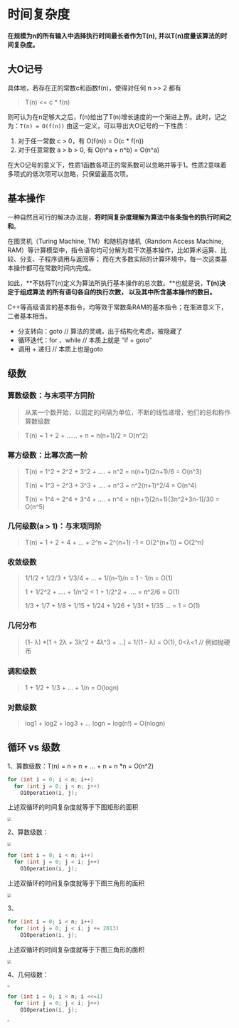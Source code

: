 # 时间复杂度

**在规模为n的所有输入中选择执行时间最长者作为T(n), 并以T(n)度量该算法的时间复杂度。**

## 大O记号
具体地，若存在正的常数c和函数f(n)，使得对任何 n >> 2 都有
> T(n) <= c * f(n)

则可认为在n足够大之后，f(n)给出了T(n)增长速度的一个渐进上界。此时，记之为：`T(n) = O(f(n))`
由这一定义，可以导出大O记号的一下性质：

1. 对于任一常数 c > 0，有 O(f(n)) = O(c * f(n))
2. 对于任意常数 a > b > 0, 有 O(n^a + n^b) = O(n^a)

在大O记号的意义下，性质1函数各项正的常系数可以忽略并等于1。性质2意味着多项式的低次项可以忽略，只保留最高次项。

## 基本操作

一种自然且可行的解决办法是，**将时间复杂度理解为算法中各条指令的执行时间之和**。

在图灵机（Turing Machine, TM）和随机存储机（Random Access Machine, RAM）等计算模型中，指令语句均可分解为若干次基本操作，比如算术运算、比较、分支、子程序调用与返回等； 而在大多数实际的计算环境中，每一次这类基本操作都可在常数时间内完成。

如此，**不妨将T(n)定义为算法所执行基本操作的总次数。**也就是说，**T(n)决定于组成算法 的所有语句各自的执行次数， 以及其中所含基本操作的数目。**

C++等高级语言的基本指令，均等效于常数条RAM的基本指令；在渐进意义下，二者基本相当。

- 分支转向：goto // 算法的灵魂，出于结构化考虑，被隐藏了
- 循环迭代：for 、while // 本质上就是 “if + goto”
- 调用 + 递归 // 本质上也是goto

## 级数

### 算数级数：与末项平方同阶

> 从某一个数开始，以固定的间隔为单位，不断的线性递增，他们的总和称作算数级数

> T(n) = 1 + 2 + …… + n  =  n(n+1)/2 = O(n^2)

### 幂方级数：比幂次高一阶

> T(n) = 1^2 + 2^2 + 3^2 + .... + n^2 = n(n+1)(2n+1)/6 = O(n^3)
>
> T(n) = 1^3 + 2^3 + 3^3 + .... + n^3 = n^2(n+1)^2/4 = O(n^4)
>
> T(n) = 1^4 + 2^4 + 3^4 + .... + n^4 = n(n+1)(2n+1)(3n^2+3n-1)/30 = O(n^5)

### 几何级数(a > 1)：与末项同阶

>  T(n) = 1 + 2 + 4 + ... + 2^n = 2^(n+1) -1 = O(2^(n+1)) = O(2^n)

### 收敛级数

> 1/1/2 + 1/2/3 + 1/3/4 + ... + 1/(n-1)/n = 1 - 1/n = O(1)
>
> 1 + 1/2^2 + .... + 1/n^2  < 1 + 1/2^2 + .... = π^2/6 = O(1)
>
> 1/3 + 1/7 + 1/8 + 1/15 + 1/24 + 1/26 + 1/31 + 1/35 ... = 1 = O(1)

### 几何分布

> (1- λ) *[1 + 2λ + 3λ^2 + 4λ^3 + ...] = 1/(1 - λ) = O(1), 0<λ<1 // 例如抛硬币

### 调和级数

> 1 + 1/2 + 1/3 + ... + 1/n = O(logn)

### 对数级数

> log1 + log2 + log3 + ... logn = log(n!) = O(nlogn)

## 循环 vs 级数

1、算数级数：T(n) = n + n + ... + n = n *n = O(n^2)

```c++
for (int i = 0; i < n; i++)
  for (int j = 0; j < n; j++)
    O1Operation(i, j);
```

上述双循环的时间复杂度就等于下图矩形的面积

<img src="https://cdn.jsdelivr.net/gh/CarberryChai/oss@master/image/LiRDXw-yDwZBl.png" style="zoom:50%;" />

2、算数级数：

<img src="https://cdn.jsdelivr.net/gh/CarberryChai/oss@master/image/Hw6tsH-lJPgzS.png" style="zoom:50%;" />

```c++
for (int i = 0; i < n; i++)
  for (int j = 0; j < i; j++)
    O1Operation(i, j);
```

上述双循环的时间复杂度就等于下图三角形的面积

<img src="https://cdn.jsdelivr.net/gh/CarberryChai/oss@master/image/TPXKr9-LytEwL.png" style="zoom:50%;" />

3、

```c++
for (int i = 0; i < n; i++)
  for (int j = 0; j < i; j += 2013)
    O1Operation(i, j);
```

上述双循环的时间复杂度就等于下图三角形的面积

<img src="https://cdn.jsdelivr.net/gh/CarberryChai/oss@master/image/sRYlwc-gXbdzx.png" style="zoom:50%;" />

4、几何级数：

<img src="https://cdn.jsdelivr.net/gh/CarberryChai/oss@master/image/0VqoWw-dTqVqm.png" style="zoom: 33%;" />

```c++
for (int i = 0; i < n; i <<=1)
  for (int j = 0; j < i; j++)
    O1Operation(i, j);
```

<img src="https://cdn.jsdelivr.net/gh/CarberryChai/oss@master/image/IeUj2Q-obOqQg.png" style="zoom:25%;" />
